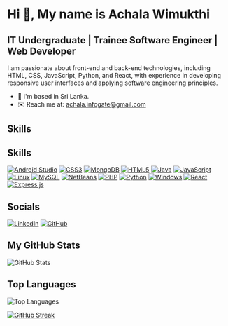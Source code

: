 # Hi 👋, My name is Achala Wimukthi

## IT Undergraduate | Trainee Software Engineer | Web Developer

I am passionate about front-end and back-end technologies, including HTML, CSS, JavaScript, Python, and React, with experience in developing responsive user interfaces and applying software engineering principles.

- 📍 I'm based in Sri Lanka.
- ✉️ Reach me at: achala.infogate@gmail.com

## Skills

## Skills

[![Android Studio](https://img.shields.io/badge/Android%20Studio-3DDC84?style=for-the-badge&logo=android-studio&logoColor=white)](https://developer.android.com/studio)
[![CSS3](https://img.shields.io/badge/CSS3-%231572B6.svg?style=for-the-badge&logo=css3&logoColor=white)](https://developer.mozilla.org/en-US/docs/Web/CSS)
[![MongoDB](https://img.shields.io/badge/MongoDB-%2347A248.svg?style=for-the-badge&logo=mongodb&logoColor=white)](https://www.mongodb.com)
[![HTML5](https://img.shields.io/badge/HTML5-%23E34F26.svg?style=for-the-badge&logo=html5&logoColor=white)](https://developer.mozilla.org/en-US/docs/Web/HTML)
[![Java](https://img.shields.io/badge/Java-%23ED8B00.svg?style=for-the-badge&logo=java&logoColor=white)](https://www.java.com)
[![JavaScript](https://img.shields.io/badge/JavaScript-%23F7DF1E.svg?style=for-the-badge&logo=javascript&logoColor=black)](https://developer.mozilla.org/en-US/docs/Web/JavaScript)
[![Linux](https://img.shields.io/badge/Linux-FCC624?style=for-the-badge&logo=linux&logoColor=black)](https://www.linux.org)
[![MySQL](https://img.shields.io/badge/MySQL-%2300f.svg?style=for-the-badge&logo=mysql&logoColor=white)](https://www.mysql.com)
[![NetBeans](https://img.shields.io/badge/NetBeans-1B6AC6.svg?style=for-the-badge&logo=apache-netbeans-ide&logoColor=white)](https://netbeans.apache.org)
[![PHP](https://img.shields.io/badge/PHP-777BB4?style=for-the-badge&logo=php&logoColor=white)](https://www.php.net)
[![Python](https://img.shields.io/badge/Python-3670A0?style=for-the-badge&logo=python&logoColor=ffdd54)](https://www.python.org)
[![Windows](https://img.shields.io/badge/Windows-0078D6?style=for-the-badge&logo=windows&logoColor=white)](https://www.microsoft.com/en-us/windows)
[![React](https://img.shields.io/badge/React-%2320232a.svg?style=for-the-badge&logo=react&logoColor=%2361DAFB)](https://reactjs.org)
[![Express.js](https://img.shields.io/badge/Express.js-404D59?style=for-the-badge)](https://expressjs.com)



## Socials
[![LinkedIn](https://img.shields.io/badge/LinkedIn-%230077B5.svg?style=for-the-badge&logo=linkedin&logoColor=white)](https://www.linkedin.com/in/achala-wimukthi/)
[![GitHub](https://img.shields.io/badge/GitHub-%2312100E.svg?style=for-the-badge&logo=github&logoColor=white)](https://github.com/Achalavimukthi)

## My GitHub Stats
![GitHub Stats](https://github-readme-stats.vercel.app/api?username=Achalavimukthi&show_icons=true&theme=radical)

## Top Languages
![Top Languages](https://github-readme-stats.vercel.app/api/top-langs/?username=Achalavimukthi&layout=compact&theme=radical)

[![GitHub Streak](https://github-readme-streak-stats.herokuapp.com/?user=Achalavimukthi&theme=radical)](https://git.io/streak-stats)
